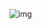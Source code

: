 ![img](https://github.com/ts3n/didactic-garbanzo/assets/145999077/76871877-65ca-4fd2-93e2-51f33ca2a79a)
